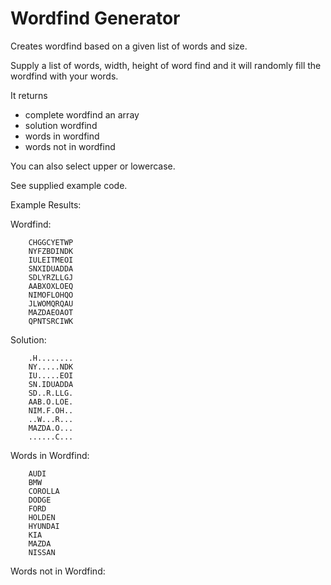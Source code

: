 # Wordfind Generator
Creates wordfind based on a given list of words and size.

Supply a list of words, width, height of word find and it will randomly fill the wordfind with your words.

It returns
  * complete wordfind an array
  * solution wordfind
  * words in wordfind
  * words not in wordfind

You can also select upper or lowercase.

See supplied example code.

Example Results:

Wordfind:
```
    CHGGCYETWP
    NYFZBDINDK
    IULEITMEOI
    SNXIDUADDA
    SDLYRZLLGJ
    AABXOXLOEQ
    NIMOFLOHQO
    JLWOMQRQAU
    MAZDAEOAOT
    QPNTSRCIWK
```

Solution:
```
    .H........
    NY.....NDK
    IU.....EOI
    SN.IDUADDA
    SD..R.LLG.
    AAB.O.LOE.
    NIM.F.OH..
    ..W...R...
    MAZDA.O...
    ......C...
```

Words in Wordfind:
```
    AUDI
    BMW
    COROLLA
    DODGE
    FORD
    HOLDEN
    HYUNDAI
    KIA
    MAZDA
    NISSAN
```

Words not in Wordfind:

